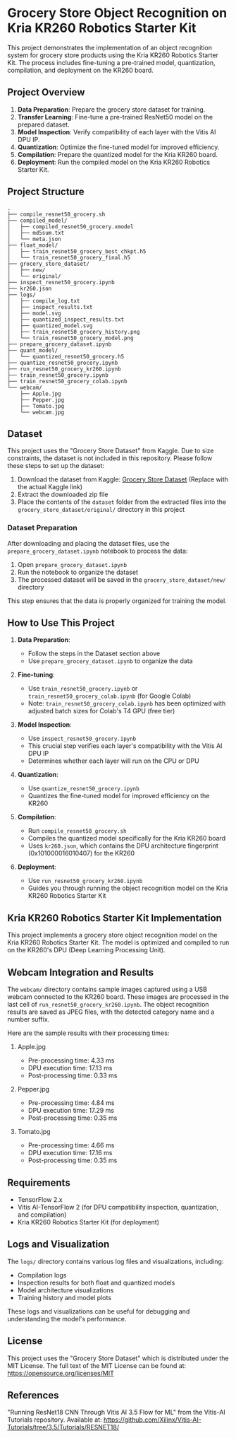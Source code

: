 # Grocery Store Object Recognition on Kria KR260 Robotics Starter Kit

This project demonstrates the implementation of an object recognition system for grocery store products using the Kria KR260 Robotics Starter Kit. The process includes fine-tuning a pre-trained model, quantization, compilation, and deployment on the KR260 board.

## Project Overview

1. **Data Preparation**: Prepare the grocery store dataset for training.
2. **Transfer Learning**: Fine-tune a pre-trained ResNet50 model on the prepared dataset.
3. **Model Inspection**: Verify compatibility of each layer with the Vitis AI DPU IP.
4. **Quantization**: Optimize the fine-tuned model for improved efficiency.
5. **Compilation**: Prepare the quantized model for the Kria KR260 board.
6. **Deployment**: Run the compiled model on the Kria KR260 Robotics Starter Kit.

## Project Structure

```
.
├── compile_resnet50_grocery.sh
├── compiled_model/
│   ├── compiled_resnet50_grocery.xmodel
│   ├── md5sum.txt
│   └── meta.json
├── float_model/
│   ├── train_resnet50_grocery_best_chkpt.h5
│   └── train_resnet50_grocery_final.h5
├── grocery_store_dataset/
│   ├── new/
│   └── original/
├── inspect_resnet50_grocery.ipynb
├── kr260.json
├── logs/
│   ├── compile_log.txt
│   ├── inspect_results.txt
│   ├── model.svg
│   ├── quantized_inspect_results.txt
│   ├── quantized_model.svg
│   ├── train_resnet50_grocery_history.png
│   └── train_resnet50_grocery_model.png
├── prepare_grocery_dataset.ipynb
├── quant_model/
│   └── quantized_resnet50_grocery.h5
├── quantize_resnet50_grocery.ipynb
├── run_resnet50_grocery_kr260.ipynb
├── train_resnet50_grocery.ipynb
├── train_resnet50_grocery_colab.ipynb
└── webcam/
    ├── Apple.jpg
    ├── Pepper.jpg
    ├── Tomato.jpg
    └── webcam.jpg
```

## Dataset

This project uses the "Grocery Store Dataset" from Kaggle. Due to size constraints, the dataset is not included in this repository. Please follow these steps to set up the dataset:

1. Download the dataset from Kaggle: [Grocery Store Dataset](https://www.kaggle.com/datasets/dataset-link) (Replace with the actual Kaggle link)
2. Extract the downloaded zip file
3. Place the contents of the `dataset` folder from the extracted files into the `grocery_store_dataset/original/` directory in this project

### Dataset Preparation

After downloading and placing the dataset files, use the `prepare_grocery_dataset.ipynb` notebook to process the data:

1. Open `prepare_grocery_dataset.ipynb`
2. Run the notebook to organize the dataset
3. The processed dataset will be saved in the `grocery_store_dataset/new/` directory

This step ensures that the data is properly organized for training the model.

## How to Use This Project

1. **Data Preparation**: 
   - Follow the steps in the Dataset section above
   - Use `prepare_grocery_dataset.ipynb` to organize the data

2. **Fine-tuning**: 
   - Use `train_resnet50_grocery.ipynb` or `train_resnet50_grocery_colab.ipynb` (for Google Colab)
   - Note: `train_resnet50_grocery_colab.ipynb` has been optimized with adjusted batch sizes for Colab's T4 GPU (free tier)

3. **Model Inspection**: 
   - Use `inspect_resnet50_grocery.ipynb`
   - This crucial step verifies each layer's compatibility with the Vitis AI DPU IP
   - Determines whether each layer will run on the CPU or DPU

4. **Quantization**: 
   - Use `quantize_resnet50_grocery.ipynb`
   - Quantizes the fine-tuned model for improved efficiency on the KR260

5. **Compilation**: 
   - Run `compile_resnet50_grocery.sh`
   - Compiles the quantized model specifically for the Kria KR260 board
   - Uses `kr260.json`, which contains the DPU architecture fingerprint (0x101000016010407) for the KR260

6. **Deployment**: 
   - Use `run_resnet50_grocery_kr260.ipynb`
   - Guides you through running the object recognition model on the Kria KR260 Robotics Starter Kit

## Kria KR260 Robotics Starter Kit Implementation

This project implements a grocery store object recognition model on the Kria KR260 Robotics Starter Kit. The model is optimized and compiled to run on the KR260's DPU (Deep Learning Processing Unit).

## Webcam Integration and Results

The `webcam/` directory contains sample images captured using a USB webcam connected to the KR260 board. These images are processed in the last cell of `run_resnet50_grocery_kr260.ipynb`. The object recognition results are saved as JPEG files, with the detected category name and a number suffix.

Here are the sample results with their processing times:

1. Apple.jpg
   - Pre-processing time: 4.33 ms
   - DPU execution time: 17.13 ms
   - Post-processing time: 0.33 ms

2. Pepper.jpg
   - Pre-processing time: 4.84 ms
   - DPU execution time: 17.29 ms
   - Post-processing time: 0.35 ms

3. Tomato.jpg
   - Pre-processing time: 4.66 ms
   - DPU execution time: 17.16 ms
   - Post-processing time: 0.35 ms

## Requirements

- TensorFlow 2.x
- Vitis AI-TensorFlow 2 (for DPU compatibility inspection, quantization, and compilation)
- Kria KR260 Robotics Starter Kit (for deployment)

## Logs and Visualization

The `logs/` directory contains various log files and visualizations, including:
- Compilation logs
- Inspection results for both float and quantized models
- Model architecture visualizations
- Training history and model plots

These logs and visualizations can be useful for debugging and understanding the model's performance.

## License

This project uses the "Grocery Store Dataset" which is distributed under the MIT License. The full text of the MIT License can be found at: https://opensource.org/licenses/MIT

## References

"Running ResNet18 CNN Through Vitis AI 3.5 Flow for ML" from the Vitis-AI Tutorials repository. Available at: https://github.com/Xilinx/Vitis-AI-Tutorials/tree/3.5/Tutorials/RESNET18/